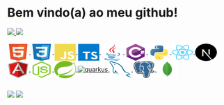 # Bem vindo(a) ao meu github!

<div>
  <a href="#"/>
  <img height="168em" src="https://github-readme-stats.vercel.app/api?username=sillashead&theme=github_dark&show_icons=true&hide=stars"/>
  <img height="168em" src="https://github-readme-stats.vercel.app/api/top-langs/?username=sillashead&layout=compact&theme=github_dark"/>
</div>

<div><br/>
  <a href="#"/>
  <img align="center" alt="html5" height="40" width="50" src="https://raw.githubusercontent.com/devicons/devicon/master/icons/html5/html5-original.svg"/>
  <img align="center" alt="css3" height="40" width="50" src="https://raw.githubusercontent.com/devicons/devicon/master/icons/css3/css3-original.svg"/>
  <img align="center" alt="javascript" height="40" width="50" src="https://raw.githubusercontent.com/devicons/devicon/master/icons/javascript/javascript-plain.svg"/>
  <img align="center" alt="typescript" height="40" width="50" src="https://raw.githubusercontent.com/devicons/devicon/master/icons/typescript/typescript-plain.svg"/>
  <img align="center" alt="java" height="40" width="50" src="https://raw.githubusercontent.com/devicons/devicon/master/icons/java/java-original.svg"/>
  <img align="center" alt="csharp" height="40" width="50" src="https://raw.githubusercontent.com/devicons/devicon/master/icons/csharp/csharp-original.svg"/>
  <img align="center" alt="python" height="40" width="50" src="https://raw.githubusercontent.com/devicons/devicon/master/icons/python/python-original.svg"/>
  <img align="center" alt="react" height="40" width="50" src="https://raw.githubusercontent.com/devicons/devicon/master/icons/react/react-original.svg"/>
  <img align="center" alt="next" height="40" width="50" src="https://raw.githubusercontent.com/devicons/devicon/master/icons/nextjs/nextjs-original.svg"/>
  <img align="center" alt="angular" height="40" width="50" src="https://raw.githubusercontent.com/devicons/devicon/master/icons/angularjs/angularjs-original.svg"/>
  <img align="center" alt="node" height="40" width="50" src="https://raw.githubusercontent.com/devicons/devicon/master/icons/nodejs/nodejs-original.svg"/>
  <img align="center" alt="spring" height="40" width="50" src="https://raw.githubusercontent.com/devicons/devicon/master/icons/spring/spring-original.svg"/>
  <img align="center" alt="quarkus" height="40" width="50" src="https://www.svgrepo.com/show/354245/quarkus-icon.svg"/>
  <img align="center" alt="mysql" height="40" width="50" src="https://raw.githubusercontent.com/devicons/devicon/master/icons/mysql/mysql-original.svg"/>
  <img align="center" alt="postgresql" height="40" width="50" src="https://raw.githubusercontent.com/devicons/devicon/master/icons/postgresql/postgresql-original.svg"/>
  <img align="center" alt="mongodb" height="40" width="50" src="https://raw.githubusercontent.com/devicons/devicon/master/icons/mongodb/mongodb-original.svg"/>
</div>

##

<div>
    <a href="sillas.ap16@gmail.com"><img src="https://img.shields.io/badge/Gmail-D14836?style=for-the-badge&logo=gmail&logoColor=white"/></a>
    <a href="https://www.linkedin.com/in/sillashead/"><img src="https://img.shields.io/badge/LinkedIn-0077B5?style=for-the-badge&logo=linkedin&logoColor=white"/></a>
</div>
